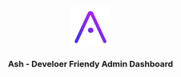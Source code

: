 <p align="center">
  <a href="http://ash-developerfriendlyadmindashboard.000webhostapp.com/demo.html">
    <img src="assets/img/logo-color.png" alt="Logo" width="80" height="80">
  </a>

  <h3 align="center">Ash - Develoer Friendy Admin Dashboard</h3>
</p>


